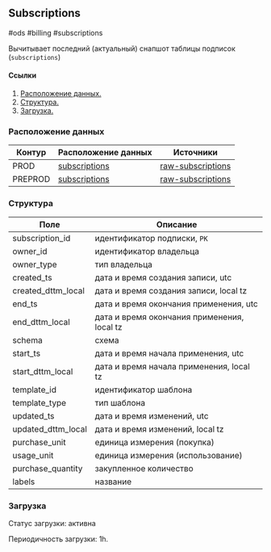 ## Subscriptions
#ods #billing #subscriptions

Вычитывает последний (актуальный) снапшот таблицы подписок (`subscriptions`)


#### Ссылки
1. [Расположение данных.](#расположение-данных)
2. [Структура.](#структура)
3. [Загрузка.](#загрузка)


### Расположение данных

| Контур  | Расположение данных                                                                                                     | Источники                                                                                                                                                     |
|---------|-------------------------------------------------------------------------------------------------------------------------|---------------------------------------------------------------------------------------------------------------------------------------------------------------|
| PROD    | [subscriptions](https://yt.yandex-team.ru/hahn/navigation?path=//home/cloud-dwh/data/prod/ods/billing/subscriptions)    | [raw-subscriptions](https://yt.yandex-team.ru/hahn/navigation?path=//home/cloud-dwh/data/prod/raw/ydb/billing/hardware/default/billing/meta/subscriptions)    |
| PREPROD | [subscriptions](https://yt.yandex-team.ru/hahn/navigation?path=//home/cloud-dwh/data/preprod/ods/billing/subscriptions) | [raw-subscriptions](https://yt.yandex-team.ru/hahn/navigation?path=//home/cloud-dwh/data/preprod/raw/ydb/billing/hardware/default/billing/meta/subscriptions) |


### Структура

| Поле               | Описание                                    |
|--------------------|---------------------------------------------|
| subscription_id    | идентификатор подписки, `PK`                |
| owner_id           | идентификатор владельца                     |
| owner_type         | тип владельца                               |
| created_ts         | дата и время создания записи, utc           |
| created_dttm_local | дата и время создания записи, local tz      |
| end_ts             | дата и время окончания применения, utc      |
| end_dttm_local     | дата и время окончания применения, local tz |
| schema             | схема                                       |
| start_ts           | дата и время начала применения, utc         |
| start_dttm_local   | дата и время начала применения, local tz    |
| template_id        | идентификатор шаблона                       |
| template_type      | тип шаблона                                 |
| updated_ts         | дата и время изменений, utc                 |
| updated_dttm_local | дата и время изменений, local tz            |
| purchase_unit      | единица измерения (покупка)                 |
| usage_unit         | единица измерения (использование)           |
| purchase_quantity  | закупленное количество                      |
| labels             | название                                    |


### Загрузка
Статус загрузки: активна

Периодичность загрузки: 1h.
